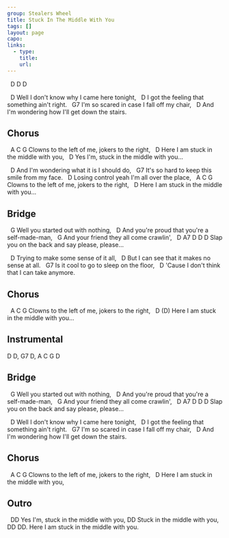 ```yaml
---
group: Stealers Wheel
title: Stuck In The Middle With You
tags: []
layout: page
capo: 
links: 
  - type: 
    title: 
    url: 
---
```



&nbsp; D D D

&nbsp;      D
Well I don't know why I came here tonight,
&nbsp;         D
I got the feeling that something ain't right.
&nbsp;       G7
I'm so scared in case I fall off my chair,
&nbsp;       D
And I'm wondering how I'll get down the stairs.

## Chorus

&nbsp; A                         C            G
Clowns to the left of me, jokers to the right,
&nbsp;      D
Here I am stuck in the middle with you,
&nbsp;       D
Yes I'm, stuck in the middle with you...

&nbsp;        D
And I'm wondering what it is I should do,
&nbsp;       G7
It's so hard to keep this smile from my face.
&nbsp;       D
Losing control yeah I'm all over the place,
&nbsp; A                         C            G
Clowns to the left of me, jokers to the right,
&nbsp;      D
Here I am stuck in the middle with you...

## Bridge

&nbsp;        G
Well you started out with nothing,
&nbsp;                                            D
And you're proud that you're a self-made-man,
&nbsp;            G
And your friend they all come crawlin',
&nbsp;                            D       A7      D D D
Slap you on the back and say please, please...

&nbsp; D
Trying to make some sense of it all,
&nbsp;         D
But I can see that it makes no sense at all.
&nbsp;     G7
Is it cool to go to sleep on the floor,
&nbsp;        D
'Cause I don't think that I can take anymore.

## Chorus

&nbsp; A                         C            G
Clowns to the left of me, jokers to the right,
&nbsp;      D                                  (D)
Here I am stuck in the middle with you...

## Instrumental

 D D, G7 D, A C G D

## Bridge

&nbsp;        G
Well you started out with nothing,
&nbsp;                                            D
And you're proud that you're a self-made-man,
&nbsp;            G
And your friend they all come crawlin',
&nbsp;                            D       A7      D D D
Slap you on the back and say please, please...

&nbsp;      D
Well I don't know why I came here tonight,
&nbsp;         D
I got the feeling that something ain't right.
&nbsp;       G7
I'm so scared in case I fall off my chair,
&nbsp;       D
And I'm wondering how I'll get down the stairs.

## Chorus

&nbsp; A                         C            G
Clowns to the left of me, jokers to the right,
&nbsp;      D
Here I am stuck in the middle with you,

## Outro

&nbsp;        DD
Yes I'm, stuck in the middle with you,
DD
Stuck in the middle with you,
&nbsp;         DD                           DD.
Here I am stuck in the middle with you.
